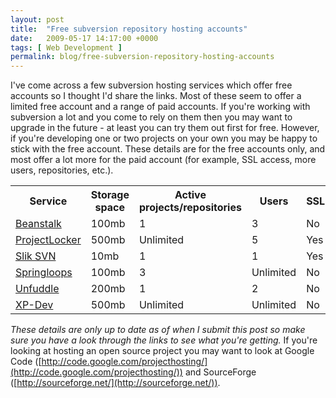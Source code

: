 ```yaml
---
layout: post
title:  "Free subversion repository hosting accounts"
date:   2009-05-17 14:17:00 +0000
tags: [ Web Development ]
permalink: blog/free-subversion-repository-hosting-accounts
---
```

I've come across a few subversion hosting services which offer free accounts so I thought I'd share the links. Most of these seem to offer a limited free account and a range of paid accounts. If you're working with subversion a lot and you come to rely on them then you may want to upgrade in the future - at least you can try them out first for free. However, if you're developing one or two projects on your own you may be happy to stick with the free account. These details are for the free accounts only, and most offer a lot more for the paid account (for example, SSL access, more users, repositories, etc.).

<table width="100%" class="table"><tbody><tr><th>Service</th>
<th>Storage space</th>
<th>Active projects/repositories</th>
<th>Users</th>
<th>SSL</th>
</tr><tr><td><a target="_blank" rel="nofollow" href="http://www.beanstalkapp.com/pricing">Beanstalk</a></td>
<td>100mb</td>
<td>1</td>
<td>3</td>
<td>No</td>
</tr><tr><td><a target="_blank" rel="nofollow" href="https://www.projectlocker.com">ProjectLocker</a></td>
<td>500mb</td>
<td>Unlimited</td>
<td>5</td>
<td>Yes</td>
</tr><tr><td><a target="_blank" rel="nofollow" href="http://www.sliksvn.com/en/product-info/">Slik SVN</a></td>
<td>10mb</td>
<td>1</td>
<td>1</td>
<td>Yes</td>
</tr><tr><td><a target="_blank" rel="nofollow" href="https://www.springloops.com/signup/">Springloops</a></td>
<td>100mb</td>
<td>3</td>
<td>Unlimited</td>
<td>No</td>
</tr><tr><td><a target="_blank" rel="nofollow" href="http://unfuddle.com/accounts/plans">Unfuddle</a></td>
<td>200mb</td>
<td>1</td>
<td>2</td>
<td>No</td>
</tr><tr><td><a target="_blank" rel="nofollow" href="http://www.xp-dev.com/">XP-Dev</a></td>
<td>500mb</td>
<td>Unlimited</td>
<td>Unlimited</td>
<td>No</td>
</tr></tbody></table>

*These details are only up to date as of when I submit this post so make sure you have a look through the links to see what you're getting.* If you're looking at hosting an open source project you may want to look at Google Code ([http://code.google.com/projecthosting/](http://code.google.com/projecthosting/)) and SourceForge ([http://sourceforge.net/](http://sourceforge.net/)).